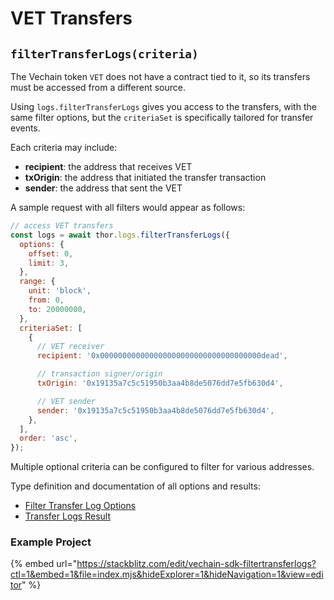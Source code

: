 # VET Transfers

## `filterTransferLogs(criteria)`

The Vechain token `VET` does not have a contract tied to it, so its transfers must be accessed from a different source.

Using `logs.filterTransferLogs` gives you access to the transfers, with the same filter options, but the `criteriaSet` is specifically tailored for transfer events.

Each criteria may include:

* **recipient**: the address that receives VET
* **txOrigin**: the address that initiated the transfer transaction
* **sender**: the address that sent the VET

A sample request with all filters would appear as follows:

```js
// access VET transfers
const logs = await thor.logs.filterTransferLogs({
  options: {
    offset: 0,
    limit: 3,
  },
  range: {
    unit: 'block',
    from: 0,
    to: 20000000,
  },
  criteriaSet: [
    {
      // VET receiver
      recipient: '0x000000000000000000000000000000000000dead',

      // transaction signer/origin
      txOrigin: '0x19135a7c5c51950b3aa4b8de5076dd7e5fb630d4',

      // VET sender
      sender: '0x19135a7c5c51950b3aa4b8de5076dd7e5fb630d4',
    },
  ],
  order: 'asc',
});
```

Multiple optional criteria can be configured to filter for various addresses.

Type definition and documentation of all options and results:

* [Filter Transfer Log Options](https://tsdocs.dev/docs/@vechain/sdk-network/latest/interfaces/network.FilterTransferLogsOptions.html)
* [Transfer Logs Result](https://tsdocs.dev/docs/@vechain/sdk-network/latest/interfaces/network.TransferLogs.html)

### Example Project

{% embed url="https://stackblitz.com/edit/vechain-sdk-filtertransferlogs?ctl=1&embed=1&file=index.mjs&hideExplorer=1&hideNavigation=1&view=editor" %}

